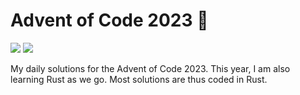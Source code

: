 # Advent of Code 2023 🎄

![](https://img.shields.io/badge/📅_%20day-16-blue?style=for-the-badge)
![](https://img.shields.io/badge/⭐_%20stars-30-yellow?style=for-the-badge)

My daily solutions for the Advent of Code 2023. This year, I am also learning Rust as we go. Most solutions are thus coded in Rust.
